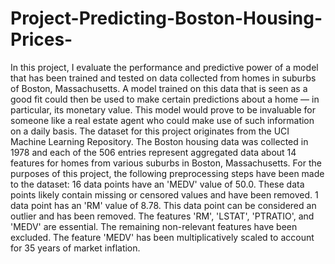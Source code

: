 # Project-Predicting-Boston-Housing-Prices-
In this project, I evaluate the performance and predictive power of a model that has been trained and tested on data collected from homes in suburbs of Boston, Massachusetts. A model trained on this data that is seen as a good fit could then be used to make certain predictions about a home — in particular, its monetary value. This model would prove to be invaluable for someone like a real estate agent who could make use of such information on a daily basis.  The dataset for this project originates from the UCI Machine Learning Repository. The Boston housing data was collected in 1978 and each of the 506 entries represent aggregated data about 14 features for homes from various suburbs in Boston, Massachusetts. For the purposes of this project, the following preprocessing steps have been made to the dataset:  16 data points have an 'MEDV' value of 50.0. These data points likely contain missing or censored values and have been removed. 1 data point has an 'RM' value of 8.78. This data point can be considered an outlier and has been removed. The features 'RM', 'LSTAT', 'PTRATIO', and 'MEDV' are essential. The remaining non-relevant features have been excluded. The feature 'MEDV' has been multiplicatively scaled to account for 35 years of market inflation.
